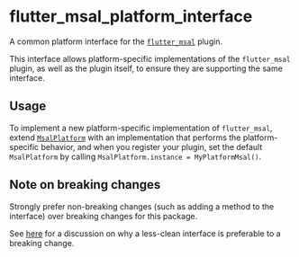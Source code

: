 # flutter_msal_platform_interface

A common platform interface for the [`flutter_msal`][1] plugin.

This interface allows platform-specific implementations of the `flutter_msal` plugin, as well as the plugin itself, to ensure they are supporting the same interface.

## Usage

To implement a new platform-specific implementation of `flutter_msal`, extend [`MsalPlatform`][2] with an implementation that performs the platform-specific behavior, and when you register your plugin, set the default `MsalPlatform` by calling `MsalPlatform.instance = MyPlatformMsal()`.

## Note on breaking changes

Strongly prefer non-breaking changes (such as adding a method to the interface)
over breaking changes for this package.

See [here][breaking_changes_discussion_link] for a discussion on why a less-clean interface is preferable to a breaking change.

[1]: ../flutter_msal
[2]: lib/flutter_msal_platform_interface.dart
[breaking_changes_discussion_link]: https://flutter.dev/go/platform-interface-breaking-changes

